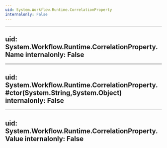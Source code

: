 ```yaml
---
uid: System.Workflow.Runtime.CorrelationProperty
internalonly: False
---
```


---
uid: System.Workflow.Runtime.CorrelationProperty.Name
internalonly: False
---

---
uid: System.Workflow.Runtime.CorrelationProperty.#ctor(System.String,System.Object)
internalonly: False
---

---
uid: System.Workflow.Runtime.CorrelationProperty.Value
internalonly: False
---
